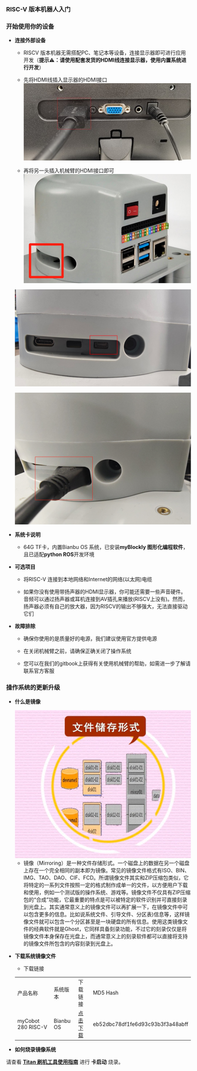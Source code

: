 ### RISC-V 版本机器人入门  

### 开始使用你的设备

- **连接外部设备**
  
  - RISCV 版本机器无需搭配PC、笔记本等设备，连接显示器即可进行应用开发（**提示⚠：请使用配套发货的HDMI线连接显示器，使用内置系统进行开发**）
  
  - 先将HDMI线插入显示器的HDMI接口
  ![PISTART](../../../resource/3-FunctionsAndApplications/5.BasicFunction/5.1-Functionlnstruction/PIstart1.jpg)

  - 再将另一头插入机械臂的HDMI接口即可
  ![PISTART](../../../resource/3-FunctionsAndApplications/5.BasicFunction/5.1-Functionlnstruction/PIstart2.jpg)

  ![PISTART](../../../resource/3-FunctionsAndApplications/5.BasicFunction/5.1-Functionlnstruction/PIstart3.jpg)
  
  ![PISTART](../../../resource/3-FunctionsAndApplications/5.BasicFunction/5.1-Functionlnstruction/PIstart4.jpg)

- **系统卡说明**
  
  - 64G TF卡，内置Bianbu OS 系统，已安装**myBlockly 图形化编程软件**，且已适配**python ROS**开发环境
  
- **可选项目**
  
  - 将RISC-V 连接到本地网络和Internet的网络(以太网)电缆

  - 如果你没有使用带扬声器的HDMI显示器，你可能还需要一些声音硬件。音频可以通过扬声器或耳机连接到AV插孔来播放(RISCV上没有)。然而，扬声器必须有自己的放大器，因为RISCV的输出不够强大，无法直接驱动它们

- **故障排除**
  
  - 确保你使用的是质量好的电源，我们建议使用官方提供电源

  - 在关闭机械臂之前，请确保正确关闭了操作系统

  - 您可以在我们的gitbook上获得有关使用机械臂的帮助，如需进一步了解请联系官方客服
  
  
### 操作系统的更新升级

- **什么是镜像**
  
  <img src="../../../resource/3-FunctionsAndApplications/5.BasicFunction/5.1-Functionlnstruction/systemupdata.jpg" alt="image-20221115161942636" style="zoom: 67%;" />
  
  - 镜像（Mirroring）是一种文件存储形式。一个磁盘上的数据在另一个磁盘上存在一个完全相同的副本即为镜像。常见的镜像文件格式有ISO、BIN、IMG、TAO、DAO、CIF、FCD。所谓镜像文件其实和ZIP压缩包类似，它将特定的一系列文件按照一定的格式制作成单一的文件，以方便用户下载和使用，例如一个测试版的操作系统、游戏等。镜像文件不仅具有ZIP压缩包的“合成”功能，它最重要的特点是可以被特定的软件识别并可直接刻录到光盘上。其实通常意义上的镜像文件可以再扩展一下，在镜像文件中可以包含更多的信息。比如说系统文件、引导文件、分区表)信息等，这样镜像文件就可以包含一个分区甚至是一块硬盘的所有信息。使用这类镜像文件的经典软件就是Ghost，它同样具备刻录功能，不过它的刻录仅仅是将镜像文件本身保存在光盘上，而通常意义上的刻录软件都可以直接将支持的镜像文件所包含的内容刻录到光盘上。
  
- **下载系统镜像文件**
  
  - 下载链接  
  <table>
    <tr>
        <td>产品名称</td>
        <td>系统版本</td>
        <td>下载链接</td>
        <td>MD5 Hash</td>
    </tr>
    <tr>
        <td rowspan='2'>myCobot 280 RISC-V</td>

    </tr>
    <tr>
        <td>Bianbu OS</td>
        <td>
            <a href="https://archive.spacemit.com/ros2/bianbu-robot-2.1.zip">点击下载</a>
        </td>
        <td>eb52dbc78df1fe6d93c93b3f3a48abff</td>
    </tr>
  </table>
  
- **如何烧录镜像系统**
  
请查看 **[Titan 刷机工具使用指南](https://developer.spacemit.com/documentation?token=O6wlwlXcoiBZUikVNh2cczhin5d)** 进行 **卡启动** 烧录。
  
  
  
